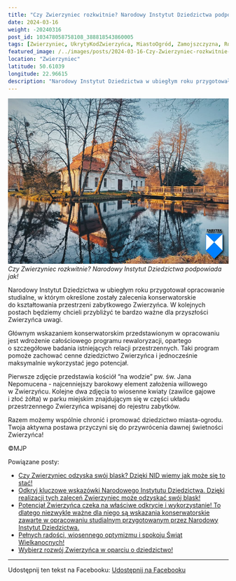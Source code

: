 ```yaml
---
title: "Czy Zwierzyniec rozkwitnie? Narodowy Instytut Dziedzictwa podpowiada jak!"
date: 2024-03-16
weight: -20240316
post_id: 103478058758108_388818543860005
tags: [Zwierzyniec, UkrytyKodZwierzyńca, MiastoOgród, Zamojszczyzna, Roztocze, Lubelskie, villarestituta, turystyka, dziedzictwo, zabytki, krajobrazy, TajemnicePrzeszłości, PodróżeWczasie, MagiczneMiejsce, narodowyinstytutdziedzictwa]
featured_image: /../images/posts/2024-03-16-Czy-Zwierzyniec-rozkwitnie-Narodowy-Instytut-Dziedzictwa.jpg
location: "Zwierzyniec"
latitude: 50.61039
longitude: 22.96615
description: "Narodowy Instytut Dziedzictwa w ubiegłym roku przygotował opracowanie studialne, w którym określone zostały zalecenia konserwatorskie do kształtowania..."
---
```


![Czy Zwierzyniec rozkwitnie? Narodowy Instytut Dziedzictwa podpowiada jak!](/images/posts/2024-03-16-Czy-Zwierzyniec-rozkwitnie-Narodowy-Instytut-Dziedzictwa.jpg)
*Czy Zwierzyniec rozkwitnie? Narodowy Instytut Dziedzictwa podpowiada jak!*

Narodowy Instytut Dziedzictwa w ubiegłym roku przygotował opracowanie studialne, w którym określone zostały zalecenia konserwatorskie do kształtowania przestrzeni zabytkowego Zwierzyńca. W kolejnych postach będziemy chcieli przybliżyć te bardzo ważne dla przyszłości Zwierzyńca uwagi.

Głównym wskazaniem  konserwatorskim przedstawionym w opracowaniu jest wdrożenie całościowego programu rewaloryzacji, opartego o szczegółowe badania istniejących relacji przestrzennych.
Taki program pomoże zachować cenne dziedzictwo Zwierzyńca i jednocześnie maksymalnie wykorzystać jego potencjał.

Pierwsze zdjęcie przedstawia kościół “na wodzie” pw. św. Jana Nepomucena - najcenniejszy barokowy element założenia willowego w Zwierzyńcu.
Kolejne dwa zdjęcia to wiosenne kwiaty (zawilce gajowe i złoć żółta) w parku miejskim znajdującym się w części układu przestrzennego Zwierzyńca wpisanej do rejestru zabytków.

Razem możemy wspólnie chronić i promować dziedzictwo miasta-ogrodu. Twoja aktywna postawa przyczyni się do przywrócenia dawnej świetności Zwierzyńca!



©MJP

Powiązane posty:
- [Czy Zwierzyniec odzyska swój blask? Dzięki NID wiemy jak może się to stać!](/posts/Czy-Zwierzyniec-odzyska-swoj-blask-Dzieki-NID-wiemy-jak)
- [Odkryj kluczowe wskazówki Narodowego Instytutu Dziedzictwa. Dzięki realizacji tych zaleceń Zwierzyniec może odzyskać swój blask!](/posts/Odkryj-kluczowe-wskazowki-Narodowego-Instytutu-Dziedzictwa)
- [Potencjał Zwierzyńca czeka na właściwe odkrycie i wykorzystanie! To dlatego niezwykle ważne dla niego są wskazania konserwatorskie zawarte w opracowaniu studialnym przygotowanym przez Narodowy Instytut Dziedzictwa.](/posts/Potencjal-Zwierzynca-czeka-na-wlasciwe-odkrycie)
- [Pełnych radości, wiosennego optymizmu i spokoju Świąt Wielkanocnych!](/posts/Pelnych-radosci-wiosennego-optymizmu-i-spokoju-Swiat)
- [Wybierz rozwój Zwierzyńca w oparciu o dziedzictwo!](/posts/Wybierz-rozwoj-Zwierzynca-w-oparciu-o-dziedzictwo)


---

Udostępnij ten tekst na Facebooku:
[Udostępnij na Facebooku](https://www.facebook.com/sharer/sharer.php?u=https://stowarzyszeniewachniewskiej.pl/posts/Czy-Zwierzyniec-rozkwitnie-Narodowy-Instytut-Dziedzictwa)

<script type="application/ld+json">
{
  "@context": "https://schema.org",
  "@type": "BlogPosting",
  "headline": "Czy Zwierzyniec rozkwitnie? Narodowy Instytut Dziedzictwa podpowiada jak!",
  "datePublished": "2024-03-16",
  "dateModified": "2024-03-16",
  "author": {
    "@type": "Person",
    "name": "Michał Jan Patyk"
  },
  "publisher": {
    "@type": "Organization",
    "name": "Stowarzyszenie im. Aleksandry Wachniewskiej",
    "logo": {
      "@type": "ImageObject",
      "url": "https://stowarzyszeniewachniewskiej.pl/images/logo/logo.svg"
    }
  },
  "mainEntityOfPage": {
    "@type": "WebPage",
    "@id": "https://stowarzyszeniewachniewskiej.pl/posts/Czy-Zwierzyniec-rozkwitnie-Narodowy-Instytut-Dziedzictwa"
  },
  "image": {
    "@type": "ImageObject",
    "url": "https://stowarzyszeniewachniewskiej.pl/images/posts/2024-03-16-Czy-Zwierzyniec-rozkwitnie-Narodowy-Instytut-Dziedzictwa.jpg"
  },
  "articleSection": "Dziedzictwo Kulturowe i Zabytki",
  "keywords": "Zwierzyniec, UkrytyKodZwierzyńca, MiastoOgród, Zamojszczyzna, Roztocze, Lubelskie, villarestituta, turystyka, dziedzictwo, zabytki, krajobrazy, TajemnicePrzeszłości, PodróżeWczasie, MagiczneMiejsce, narodowyinstytutdziedzictwa",
  "wordCount": 126,
  "articleBody": "Narodowy Instytut Dziedzictwa w ubiegłym roku przygotował opracowanie studialne, w którym określone zostały zalecenia konserwatorskie do kształtowania przestrzeni zabytkowego Zwierzyńca. W kolejnych postach będziemy chcieli przybliżyć te bardzo ważne dla przyszłości Zwierzyńca uwagi.\n\nGłównym wskazaniem  konserwatorskim przedstawionym w opracowaniu jest wdrożenie całościowego programu rewaloryzacji, opartego o szczegółowe badania istniejących relacji przestrzennych.\nTaki program pomoże zachować cenne dziedzictwo Zwierzyńca i jednocześnie maksymalnie wykorzystać jego potencjał.\n\nPierwsze zdjęcie przedstawia kościół “na wodzie” pw. św. Jana Nepomucena - najcenniejszy barokowy element założenia willowego w Zwierzyńcu.\nKolejne dwa zdjęcia to wiosenne kwiaty (zawilce gajowe i złoć żółta) w parku miejskim znajdującym się w części układu przestrzennego Zwierzyńca wpisanej do rejestru zabytków.\n\nRazem możemy wspólnie chronić i promować dziedzictwo miasta-ogrodu. Twoja aktywna postawa przyczyni się do przywrócenia dawnej świetności Zwierzyńca!\n\n               \n\n©MJP",
  "description": "Odkryj piękno Zwierzyńca i jego zabytki.",
  "copyrightHolder": {
    "@type": "Person",
    "name": "Michał Jan Patyk"
  }
}
</script>
<script type="application/ld+json">
{
  "@context": "https://schema.org",
  "@type": "BreadcrumbList",
  "itemListElement": [
    {
      "@type": "ListItem",
      "position": 1,
      "name": "Home",
      "item": "https://stowarzyszeniewachniewskiej.pl"
    },
    {
      "@type": "ListItem",
      "position": 2,
      "name": "posts",
      "item": "https://stowarzyszeniewachniewskiej.pl/posts"
    },
    {
      "@type": "ListItem",
      "position": 3,
      "name": "Czy Zwierzyniec rozkwitnie? Narodowy Instytut Dziedzictwa podpowiada jak!",
      "item": "https://stowarzyszeniewachniewskiej.pl/posts/Czy-Zwierzyniec-rozkwitnie-Narodowy-Instytut-Dziedzictwa"
    }
  ]
}
</script>

